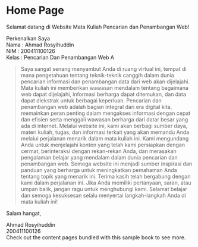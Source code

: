 # Home Page

Selamat datang di Website Mata Kuliah Pencarian dan Penambangan Web!

Perkenalkan Saya  
Nama : Ahmad Rosyihuddin   
NIM : 200411100126  
Kelas : Pencarian Dan Penambangan Web A  
> Saya sangat senang menyambut Anda di ruang virtual ini, tempat di mana pengetahuan tentang teknik-teknik canggih dalam dunia pencarian informasi dan penambangan data dari web akan dijelajahi. Mata kuliah ini memberikan wawasan mendalam tentang bagaimana web dapat dijelajahi, informasi berharga dapat ditemukan, dan data dapat diekstrak untuk berbagai keperluan.
Pencarian dan penambangan web adalah bagian integral dari era digital kita, memainkan peran penting dalam mengakses informasi dengan cepat dan efisien serta menggali wawasan berharga dari datar besar yang ada di internet. Melalui website ini, kami akan berbagi sumber daya, materi kuliah, tugas, dan informasi terkait yang akan memandu Anda melalui perjalanan menarik dalam mata kuliah ini.
Kami mengundang Anda untuk menjelajahi konten yang telah kami persiapkan dengan cermat, berinteraksi dengan rekan-rekan Anda, dan merasakan pengalaman belajar yang mendalam dalam dunia pencarian dan penambangan web. Semoga website ini menjadi sumber inspirasi dan panduan yang berharga untuk meningkatkan pemahaman Anda tentang topik yang menarik ini.
Terima kasih telah bergabung dengan kami dalam perjalanan ini. Jika Anda memiliki pertanyaan, saran, atau umpan balik, jangan ragu untuk menghubungi kami. Selamat belajar dan semoga kesuksesan selalu menyertai langkah-langkah Anda di mata kuliah ini!

Salam hangat,

Ahmad Rosyihuddin  
200411100126  
Check out the content pages bundled with this sample book to see more.

```{tableofcontents}
```
